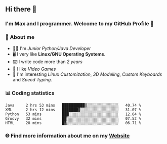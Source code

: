 ## Hi there 👋
### I'm Max and I programmer. Welcome to my GitHub Profile 🙂

### 📝 **About me**
- 👨‍💻 I'm _Junior Python/Java Developer_
- 🖥️ I very like **Linux/GNU Operating Systems**.
- ⌨️ I write code more than _2 years_
- 👾 I like _Video Games_
- 👀 I'm interesting _Linux Customization_, _3D Modeling_, _Custom Keyboards_ and _Speed Typing_.

### 📊 **Coding statistics**
<!--START_SECTION:waka-->
```text
Java     2 hrs 53 mins   ██████████▒░░░░░░░░░░░░░░   40.74 % 
XML      2 hrs 12 mins   ███████▓░░░░░░░░░░░░░░░░░   31.07 % 
Python   53 mins         ███░░░░░░░░░░░░░░░░░░░░░░   12.64 % 
Groovy   32 mins         ██░░░░░░░░░░░░░░░░░░░░░░░   07.52 % 
HTML     28 mins         █▓░░░░░░░░░░░░░░░░░░░░░░░   06.71 % 
```
<!--END_SECTION:waka-->

### 🌐 Find more information about me on my [Website](https://merive.herokuapp.com/)
